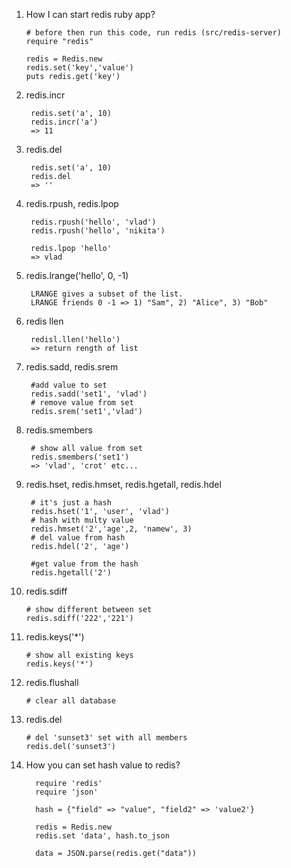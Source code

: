 1.  How I can start redis ruby app?
  
        # before then run this code, run redis (src/redis-server)
        require "redis"

        redis = Redis.new
        redis.set('key','value')
        puts redis.get('key')
2. redis.incr
  
        redis.set('a', 10)
        redis.incr('a')
        => 11
3. redis.del
        
        redis.set('a', 10)
        redis.del
        => ''
4. redis.rpush, redis.lpop
    
        redis.rpush('hello', 'vlad')
        redis.rpush('hello', 'nikita')
        
        redis.lpop 'hello'
        => vlad
5. redis.lrange('hello', 0, -1)
    
        LRANGE gives a subset of the list.
        LRANGE friends 0 -1 => 1) "Sam", 2) "Alice", 3) "Bob"
6. redis llen
    
        redisl.llen('hello')
        => return rength of list
7. redis.sadd, redis.srem

        #add value to set
        redis.sadd('set1', 'vlad')
        # remove value from set
        redis.srem('set1','vlad')
8. redis.smembers

        # show all value from set 
        redis.smembers('set1')
        => 'vlad', 'crot' etc...
9. redis.hset, redis.hmset, redis.hgetall, redis.hdel

        # it's just a hash
        redis.hset('1', 'user', 'vlad')
        # hash with multy value
        redis.hmset('2','age',2, 'namew', 3)
        # del value from hash 
        redis.hdel('2', 'age')
        
        #get value from the hash
        redis.hgetall('2')
10. redis.sdiff
        
        # show different between set
        redis.sdiff('222','221')
11. redis.keys('*')
        
        # show all existing keys
        redis.keys('*')
12. redis.flushall

        # clear all database

13. redis.del

        # del 'sunset3' set with all members
        redis.del('sunset3')
14. How you can set hash value to redis?
         
          require 'redis'
          require 'json'

          hash = {"field" => "value", "field2" => 'value2'}

          redis = Redis.new
          redis.set 'data', hash.to_json

          data = JSON.parse(redis.get("data"))

        
        
